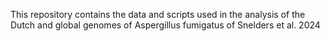 This repository contains the data and scripts used in the analysis of the Dutch and global genomes of Aspergillus fumigatus of Snelders et al. 2024
